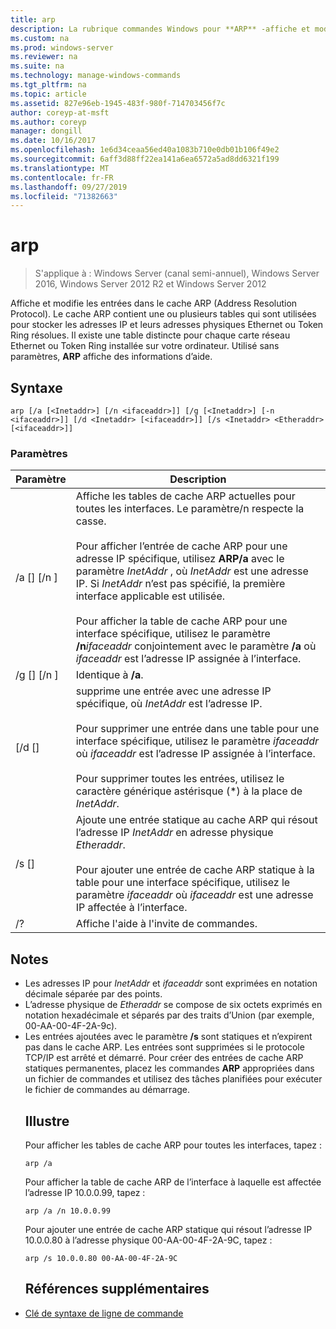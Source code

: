 ```yaml
---
title: arp
description: La rubrique commandes Windows pour **ARP** -affiche et modifie les entrées dans le cache ARP (Address Resolution Protocol) utilisé pour stocker les adresses IP et leurs adresses physiques résolues.
ms.custom: na
ms.prod: windows-server
ms.reviewer: na
ms.suite: na
ms.technology: manage-windows-commands
ms.tgt_pltfrm: na
ms.topic: article
ms.assetid: 827e96eb-1945-483f-980f-714703456f7c
author: coreyp-at-msft
ms.author: coreyp
manager: dongill
ms.date: 10/16/2017
ms.openlocfilehash: 1e6d34ceaa56ed40a1083b710e0db01b106f49e2
ms.sourcegitcommit: 6aff3d88ff22ea141a6ea6572a5ad8dd6321f199
ms.translationtype: MT
ms.contentlocale: fr-FR
ms.lasthandoff: 09/27/2019
ms.locfileid: "71382663"
---
```

# <a name="arp"></a>arp

>S'applique à : Windows Server (canal semi-annuel), Windows Server 2016, Windows Server 2012 R2 et Windows Server 2012

Affiche et modifie les entrées dans le cache ARP (Address Resolution Protocol). Le cache ARP contient une ou plusieurs tables qui sont utilisées pour stocker les adresses IP et leurs adresses physiques Ethernet ou Token Ring résolues. Il existe une table distincte pour chaque carte réseau Ethernet ou Token Ring installée sur votre ordinateur. Utilisé sans paramètres, **ARP** affiche des informations d’aide.
## <a name="syntax"></a>Syntaxe
```
arp [/a [<Inetaddr>] [/n <ifaceaddr>]] [/g [<Inetaddr>] [-n <ifaceaddr>]] [/d <Inetaddr> [<ifaceaddr>]] [/s <Inetaddr> <Etheraddr> [<ifaceaddr>]]
```
### <a name="parameters"></a>Paramètres

|                Paramètre                |                                                                                                                                                                                                                                                               Description                                                                                                                                                                                                                                                               |
|-----------------------------------------|-----------------------------------------------------------------------------------------------------------------------------------------------------------------------------------------------------------------------------------------------------------------------------------------------------------------------------------------------------------------------------------------------------------------------------------------------------------------------------------------------------------------------------------------|
|    /a [<Inetaddr>] [/n <ifaceaddr>]     | Affiche les tables de cache ARP actuelles pour toutes les interfaces. Le paramètre/n respecte la casse.<br /><br />Pour afficher l’entrée de cache ARP pour une adresse IP spécifique, utilisez **ARP/a** avec le paramètre *InetAddr* , où *InetAddr* est une adresse IP. Si *InetAddr* n’est pas spécifié, la première interface applicable est utilisée.<br /><br />Pour afficher la table de cache ARP pour une interface spécifique, utilisez le paramètre **/n**_ifaceaddr_ conjointement avec le paramètre **/a** où *ifaceaddr* est l’adresse IP assignée à l’interface. |
|    /g [<Inetaddr>] [/n <ifaceaddr>]     |                                                                                                                                                                                                                                                          Identique à **/a**.                                                                                                                                                                                                                                                           |
|      [/d <Inetaddr> [<ifaceaddr>]       |                                                                                           supprime une entrée avec une adresse IP spécifique, où *InetAddr* est l’adresse IP.<br /><br />Pour supprimer une entrée dans une table pour une interface spécifique, utilisez le paramètre *ifaceaddr* où *ifaceaddr* est l’adresse IP assignée à l’interface.<br /><br />Pour supprimer toutes les entrées, utilisez le caractère générique astérisque (\*) à la place de *InetAddr*.                                                                                           |
| /s <Inetaddr> <Etheraddr> [<ifaceaddr>] |                                                                                                                     Ajoute une entrée statique au cache ARP qui résout l’adresse IP *InetAddr* en adresse physique *Etheraddr*.<br /><br />Pour ajouter une entrée de cache ARP statique à la table pour une interface spécifique, utilisez le paramètre *ifaceaddr* où *ifaceaddr* est une adresse IP affectée à l’interface.                                                                                                                     |
|                   /?                    |                                                                                                                                                                                                                                                  Affiche l'aide à l'invite de commandes.                                                                                                                                                                                                                                                   |

## <a name="remarks"></a>Notes
- Les adresses IP pour *InetAddr* et *ifaceaddr* sont exprimées en notation décimale séparée par des points.
- L’adresse physique de *Etheraddr* se compose de six octets exprimés en notation hexadécimale et séparés par des traits d’Union (par exemple, 00-AA-00-4F-2A-9c).
- Les entrées ajoutées avec le paramètre **/s** sont statiques et n’expirent pas dans le cache ARP. Les entrées sont supprimées si le protocole TCP/IP est arrêté et démarré. Pour créer des entrées de cache ARP statiques permanentes, placez les commandes **ARP** appropriées dans un fichier de commandes et utilisez des tâches planifiées pour exécuter le fichier de commandes au démarrage.
  ## <a name="BKMK_Examples"></a>Illustre
  Pour afficher les tables de cache ARP pour toutes les interfaces, tapez :
  ```
  arp /a
  ```
  Pour afficher la table de cache ARP de l’interface à laquelle est affectée l’adresse IP 10.0.0.99, tapez :
  ```
  arp /a /n 10.0.0.99
  ```
  Pour ajouter une entrée de cache ARP statique qui résout l’adresse IP 10.0.0.80 à l’adresse physique 00-AA-00-4F-2A-9C, tapez :
  ```
  arp /s 10.0.0.80 00-AA-00-4F-2A-9C 
  ```
  ## <a name="additional-references"></a>Références supplémentaires
- [Clé de syntaxe de ligne de commande](command-line-syntax-key.md)
